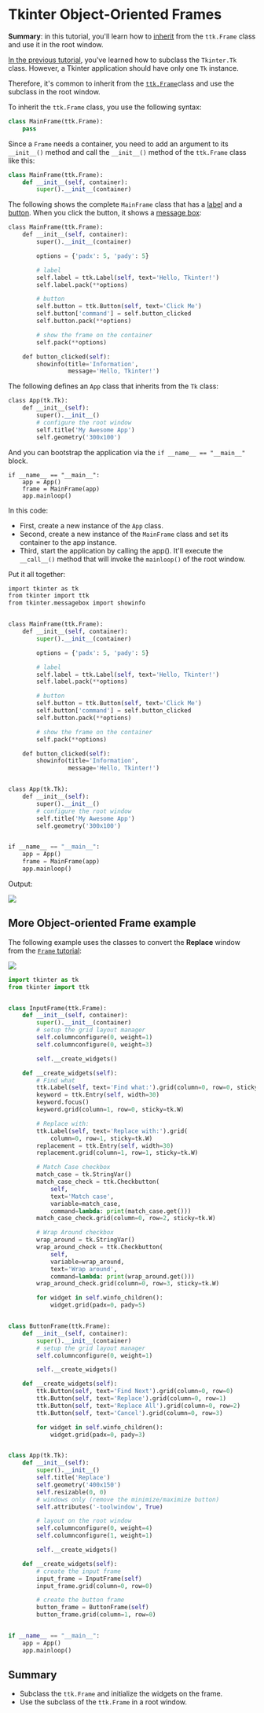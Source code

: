 
Tkinter Object-Oriented Frames
==============================

**Summary**: in this tutorial, you'll learn how to [inherit](https://www.pythontutorial.net/python-oop/python-inheritance/) from the `ttk.Frame` class and use it in the root window.

[In the previous tutorial](https://www.pythontutorial.net/tkinter/tkinter-object-oriented-window/), you've learned how to subclass the `Tkinter.Tk` class. However, a Tkinter application should have only one `Tk` instance.

Therefore, it's common to inherit from the [`ttk.Frame`](https://www.pythontutorial.net/tkinter/tkinter-frame/)class and use the subclass in the root window.

To inherit the `ttk.Frame` class, you use the following syntax:

```python
class MainFrame(ttk.Frame):
    pass
```

Since a `Frame` needs a container, you need to add an argument to its `__init__()` method and call the `__init__()` method of the `ttk.Frame` class like this:

```python
class MainFrame(ttk.Frame):
    def __init__(self, container):
        super().__init__(container)
```

The following shows the complete `MainFrame` class that has a [label](https://www.pythontutorial.net/tkinter/tkinter-label/) and a [button](https://www.pythontutorial.net/tkinter/tkinter-button/). When you click the button, it shows a [message box](https://www.pythontutorial.net/tkinter/tkinter-messagebox/):

```python
class MainFrame(ttk.Frame):
    def __init__(self, container):
        super().__init__(container)

        options = {'padx': 5, 'pady': 5}

        # label
        self.label = ttk.Label(self, text='Hello, Tkinter!')
        self.label.pack(**options)

        # button
        self.button = ttk.Button(self, text='Click Me')
        self.button['command'] = self.button_clicked
        self.button.pack(**options)

        # show the frame on the container
        self.pack(**options)

    def button_clicked(self):
        showinfo(title='Information',
                 message='Hello, Tkinter!')
```

The following defines an `App` class that inherits from the `Tk` class:

```python
class App(tk.Tk):
    def __init__(self):
        super().__init__()
        # configure the root window
        self.title('My Awesome App')
        self.geometry('300x100')
```

And you can bootstrap the application via the `if __name__ == "__main__"` block.

```
if __name__ == "__main__":
    app = App()
    frame = MainFrame(app)
    app.mainloop()
```

In this code:

- First, create a new instance of the `App` class.
- Second, create a new instance of the `MainFrame` class and set its container to the app instance.
- Third, start the application by calling the app(). It'll execute the `__call__()` method that will invoke the `mainloop()` of the root window.

Put it all together:

```python
import tkinter as tk
from tkinter import ttk
from tkinter.messagebox import showinfo


class MainFrame(ttk.Frame):
    def __init__(self, container):
        super().__init__(container)

        options = {'padx': 5, 'pady': 5}

        # label
        self.label = ttk.Label(self, text='Hello, Tkinter!')
        self.label.pack(**options)

        # button
        self.button = ttk.Button(self, text='Click Me')
        self.button['command'] = self.button_clicked
        self.button.pack(**options)

        # show the frame on the container
        self.pack(**options)

    def button_clicked(self):
        showinfo(title='Information',
                 message='Hello, Tkinter!')


class App(tk.Tk):
    def __init__(self):
        super().__init__()
        # configure the root window
        self.title('My Awesome App')
        self.geometry('300x100')


if __name__ == "__main__":
    app = App()
    frame = MainFrame(app)
    app.mainloop()
```

Output:


![](Python-Object-oriented-Frame.png)

More Object-oriented Frame example
----------------------------------

The following example uses the classes to convert the **Replace** window from the [`Frame` tutorial](https://www.pythontutorial.net/tkinter/tkinter-frame/):


![](Tkinter-Frame-Demo.png)

```python
import tkinter as tk
from tkinter import ttk


class InputFrame(ttk.Frame):
    def __init__(self, container):
        super().__init__(container)
        # setup the grid layout manager
        self.columnconfigure(0, weight=1)
        self.columnconfigure(0, weight=3)

        self.__create_widgets()

    def __create_widgets(self):
        # Find what
        ttk.Label(self, text='Find what:').grid(column=0, row=0, sticky=tk.W)
        keyword = ttk.Entry(self, width=30)
        keyword.focus()
        keyword.grid(column=1, row=0, sticky=tk.W)

        # Replace with:
        ttk.Label(self, text='Replace with:').grid(
            column=0, row=1, sticky=tk.W)
        replacement = ttk.Entry(self, width=30)
        replacement.grid(column=1, row=1, sticky=tk.W)

        # Match Case checkbox
        match_case = tk.StringVar()
        match_case_check = ttk.Checkbutton(
            self,
            text='Match case',
            variable=match_case,
            command=lambda: print(match_case.get()))
        match_case_check.grid(column=0, row=2, sticky=tk.W)

        # Wrap Around checkbox
        wrap_around = tk.StringVar()
        wrap_around_check = ttk.Checkbutton(
            self,
            variable=wrap_around,
            text='Wrap around',
            command=lambda: print(wrap_around.get()))
        wrap_around_check.grid(column=0, row=3, sticky=tk.W)

        for widget in self.winfo_children():
            widget.grid(padx=0, pady=5)


class ButtonFrame(ttk.Frame):
    def __init__(self, container):
        super().__init__(container)
        # setup the grid layout manager
        self.columnconfigure(0, weight=1)

        self.__create_widgets()

    def __create_widgets(self):
        ttk.Button(self, text='Find Next').grid(column=0, row=0)
        ttk.Button(self, text='Replace').grid(column=0, row=1)
        ttk.Button(self, text='Replace All').grid(column=0, row=2)
        ttk.Button(self, text='Cancel').grid(column=0, row=3)

        for widget in self.winfo_children():
            widget.grid(padx=0, pady=3)


class App(tk.Tk):
    def __init__(self):
        super().__init__()
        self.title('Replace')
        self.geometry('400x150')
        self.resizable(0, 0)
        # windows only (remove the minimize/maximize button)
        self.attributes('-toolwindow', True)

        # layout on the root window
        self.columnconfigure(0, weight=4)
        self.columnconfigure(1, weight=1)

        self.__create_widgets()

    def __create_widgets(self):
        # create the input frame
        input_frame = InputFrame(self)
        input_frame.grid(column=0, row=0)

        # create the button frame
        button_frame = ButtonFrame(self)
        button_frame.grid(column=1, row=0)


if __name__ == "__main__":
    app = App()
    app.mainloop()
```

Summary
-------

- Subclass the `ttk.Frame` and initialize the widgets on the frame.
- Use the subclass of the `ttk.Frame` in a root window.


